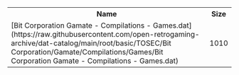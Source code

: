 <table>
<tr><th>Name</th><th>Size</th></tr>
<tr><td>
[Bit Corporation Gamate - Compilations - Games.dat](https://raw.githubusercontent.com/open-retrogaming-archive/dat-catalog/main/root/basic/TOSEC/Bit Corporation/Gamate/Compilations/Games/Bit Corporation Gamate - Compilations - Games.dat)
</td><td>1010</td></tr>
</table>

